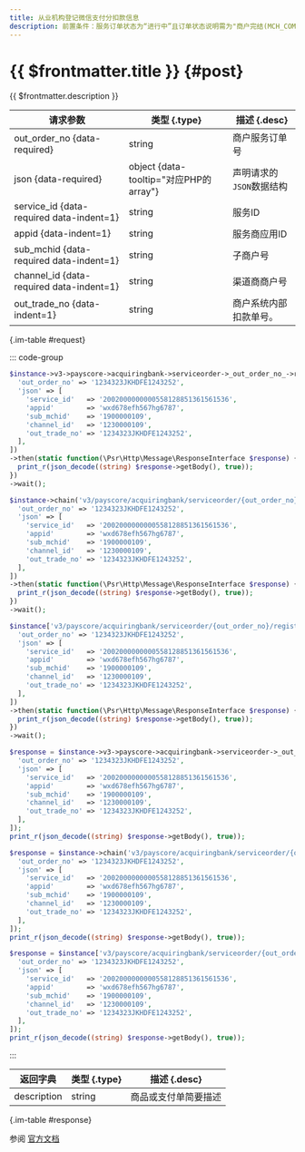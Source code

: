 ```yaml
---
title: 从业机构登记微信支付分扣款信息
description: 前置条件：服务订单状态为“进行中”且订单状态说明需为"商户完结(MCH_COMPLETE)"
---
```


# {{ $frontmatter.title }} {#post}

{{ $frontmatter.description }}

| 请求参数 | 类型 {.type} | 描述 {.desc}
| --- | --- | ---
| out_order_no {data-required} | string | 商户服务订单号
| json {data-required} | object {data-tooltip="对应PHP的array"} | 声明请求的`JSON`数据结构
| service_id {data-required data-indent=1} | string | 服务ID
| appid {data-indent=1} | string | 服务商应用ID
| sub_mchid {data-required data-indent=1} | string | 子商户号
| channel_id {data-required data-indent=1} | string | 渠道商商户号
| out_trade_no {data-indent=1} | string | 商户系统内部扣款单号。

{.im-table #request}

::: code-group

```php [异步纯链式]
$instance->v3->payscore->acquiringbank->serviceorder->_out_order_no_->registerdeductinfo->postAsync([
  'out_order_no' => '1234323JKHDFE1243252',
  'json' => [
    'service_id'   => '2002000000000558128851361561536',
    'appid'        => 'wxd678efh567hg6787',
    'sub_mchid'    => '1900000109',
    'channel_id'   => '1230000109',
    'out_trade_no' => '1234323JKHDFE1243252',
  ],
])
->then(static function(\Psr\Http\Message\ResponseInterface $response) {
  print_r(json_decode((string) $response->getBody(), true));
})
->wait();
```

```php [异步声明式]
$instance->chain('v3/payscore/acquiringbank/serviceorder/{out_order_no}/registerdeductinfo')->postAsync([
  'out_order_no' => '1234323JKHDFE1243252',
  'json' => [
    'service_id'   => '2002000000000558128851361561536',
    'appid'        => 'wxd678efh567hg6787',
    'sub_mchid'    => '1900000109',
    'channel_id'   => '1230000109',
    'out_trade_no' => '1234323JKHDFE1243252',
  ],
])
->then(static function(\Psr\Http\Message\ResponseInterface $response) {
  print_r(json_decode((string) $response->getBody(), true));
})
->wait();
```

```php [异步属性式]
$instance['v3/payscore/acquiringbank/serviceorder/{out_order_no}/registerdeductinfo']->postAsync([
  'out_order_no' => '1234323JKHDFE1243252',
  'json' => [
    'service_id'   => '2002000000000558128851361561536',
    'appid'        => 'wxd678efh567hg6787',
    'sub_mchid'    => '1900000109',
    'channel_id'   => '1230000109',
    'out_trade_no' => '1234323JKHDFE1243252',
  ],
])
->then(static function(\Psr\Http\Message\ResponseInterface $response) {
  print_r(json_decode((string) $response->getBody(), true));
})
->wait();
```

```php [同步纯链式]
$response = $instance->v3->payscore->acquiringbank->serviceorder->_out_order_no_->registerdeductinfo->post([
  'out_order_no' => '1234323JKHDFE1243252',
  'json' => [
    'service_id'   => '2002000000000558128851361561536',
    'appid'        => 'wxd678efh567hg6787',
    'sub_mchid'    => '1900000109',
    'channel_id'   => '1230000109',
    'out_trade_no' => '1234323JKHDFE1243252',
  ],
]);
print_r(json_decode((string) $response->getBody(), true));
```

```php [同步声明式]
$response = $instance->chain('v3/payscore/acquiringbank/serviceorder/{out_order_no}/registerdeductinfo')->post([
  'out_order_no' => '1234323JKHDFE1243252',
  'json' => [
    'service_id'   => '2002000000000558128851361561536',
    'appid'        => 'wxd678efh567hg6787',
    'sub_mchid'    => '1900000109',
    'channel_id'   => '1230000109',
    'out_trade_no' => '1234323JKHDFE1243252',
  ],
]);
print_r(json_decode((string) $response->getBody(), true));
```

```php [同步属性式]
$response = $instance['v3/payscore/acquiringbank/serviceorder/{out_order_no}/registerdeductinfo']->post([
  'out_order_no' => '1234323JKHDFE1243252',
  'json' => [
    'service_id'   => '2002000000000558128851361561536',
    'appid'        => 'wxd678efh567hg6787',
    'sub_mchid'    => '1900000109',
    'channel_id'   => '1230000109',
    'out_trade_no' => '1234323JKHDFE1243252',
  ],
]);
print_r(json_decode((string) $response->getBody(), true));
```

:::

| 返回字典 | 类型 {.type} | 描述 {.desc}
| --- | --- | ---
| description | string | 商品或支付单简要描述

{.im-table #response}

参阅 [官方文档](https://pay.weixin.qq.com/docs/partner/apis/partner-institution-weixin-pay-score/acquiring-bank-service-order/register-deduct-info.html)

